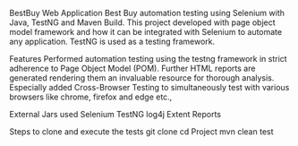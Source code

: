 BestBuy Web Application
Best Buy automation testing using Selenium with Java, TestNG and Maven Build. This project developed with page object model framework
and how it can be integrated with Selenium to automate any application.
TestNG is used as a testing framework.

Features
Performed automation testing using the testng framework in strict adherence to Page Object Model (POM).
Further HTML reports are generated rendering them an invaluable resource for thorough analysis.
Especially added Cross-Browser Testing to simultaneously test with various browsers like chrome, firefox and edge etc.,

External Jars used
Selenium TestNG log4j Extent Reports

Steps to clone and execute the tests
git clone
cd Project
mvn clean test 
